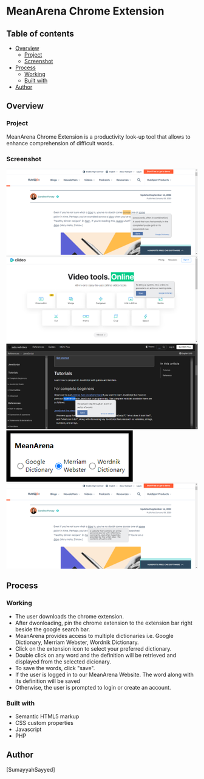# MeanArena Chrome Extension

## Table of contents

- [Overview](#overview)
  - [Project](#project)
  - [Screenshot](#screenshot)
- [Process](#process)
  - [Working](#working)
  - [Built with](#built-with)
- [Author](#author)

## Overview

### Project

MeanArena Chrome Extension is a productivity look-up tool that allows to enhance comprehension of difficult words.

### Screenshot

![](My-Design/Website1.png)
![](My-Design/Website2.png)
![](My-Design/Website3.png)
![](My-Design/Dictionaries.png)
![](My-Design/WebpageScanning.png)

## Process

### Working

- The user downloads the chrome extension.
-	After dwonloading, pin the chrome extension to the extension bar right beside the google search bar.
- MeanArena provides access to multiple dictionaries i.e. Google Dictionary, Merriam Webster, Wordnik Dictionary.
- Click on the extension icon to select your preferred dictionary.
- Double click on any word and the definition will be retrieved and displayed from the selected dicionary.
-	To save the words, click "save".
-	If the user is logged in to our MeanArena Website. The word along with its definition will be saved
-	Otherwise, the user is prompted to login or create an account.


### Built with

- Semantic HTML5 markup
- CSS custom properties
- Javascript
- PHP

## Author

[SumayyahSayyed]
